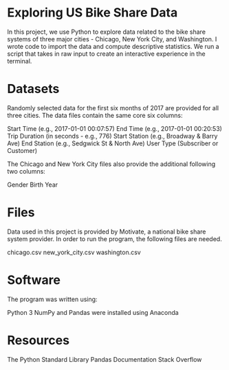 # **Exploring US Bike Share Data**
In this project, we use Python to explore data related to the bike share systems of three major cities - Chicago, New York City, and Washington. I wrote code to import the data and compute descriptive statistics. We run a script that takes in raw input to create an interactive experience in the terminal.

# **Datasets**[](https://)
Randomly selected data for the first six months of 2017 are provided for all three cities. The data files contain the same core six columns:

Start Time (e.g., 2017-01-01 00:07:57)
End Time (e.g., 2017-01-01 00:20:53)
Trip Duration (in seconds - e.g., 776)
Start Station (e.g., Broadway & Barry Ave)
End Station (e.g., Sedgwick St & North Ave)
User Type (Subscriber or Customer)

The Chicago and New York City files also provide the additional following two columns:

Gender
Birth Year

# **Files**[](https://)
Data used in this project is provided by Motivate, a national bike share system provider. In order to run the program, the following files are needed.

chicago.csv
new_york_city.csv
washington.csv

# **Software**[](https://)
The program was written using:

Python 3
NumPy and Pandas were installed using Anaconda

# **Resources**[](https://)
The Python Standard Library
Pandas Documentation
Stack Overflow
